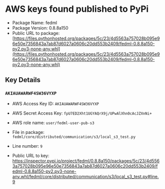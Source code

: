 # AWS keys found published to PyPi

* Package Name: fedml
* Package Version: 0.8.8a150
* Public URL to package: [https://files.pythonhosted.org/packages/5c/23/4d5563a757028b095e96e50e7356843a7ab87d6027a0606c20dd553b2409/fedml-0.8.8a150-py2.py3-none-any.whl](https://files.pythonhosted.org/packages/5c/23/4d5563a757028b095e96e50e7356843a7ab87d6027a0606c20dd553b2409/fedml-0.8.8a150-py2.py3-none-any.whl)

## Key Details

### `AKIAUAWARWF4SW36VYXP`

* AWS Access Key ID: `AKIAUAWARWF4SW36VYXP`
* AWS Secret Access Key: `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` 
* AWS role name: `user/fedml-user-pub-s3`
* File in package: `fedml/core/distributed/communication/s3/local_s3_test.py`
* Line number: `9`

* Public URL to key: https://inspector.pypi.io/project/fedml/0.8.8a150/packages/5c/23/4d5563a757028b095e96e50e7356843a7ab87d6027a0606c20dd553b2409/fedml-0.8.8a150-py2.py3-none-any.whl/fedml/core/distributed/communication/s3/local_s3_test.py#line.9


